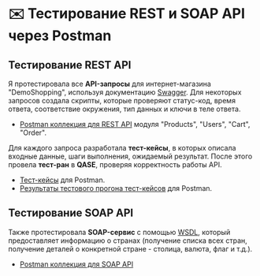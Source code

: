 # ✉️ Тестирование REST и SOAP API через Postman  

## **Тестирование REST API**  
Я протестировала все **API-запросы** для интернет-магазина "DemoShopping", используя документацию [Swagger](https://qa.demoshopping.ru/api-docs/). Для некоторых запросов создала скрипты, которые проверяют статус-код, время ответа, соответствие окружения, тип данных и ключи в теле ответа.  

- [Postman коллекция для REST API](https://www.postman.com/altimetry-specialist-32125376/workspace/demoshopping/collection/39719611-e745646a-0f39-4664-9435-1aa0195358c1?action=share&creator=39719611&active-environment=39719611-0fe1a957-1207-4a48-84eb-82c02d6226d8) модуля "Products", "Users", "Cart", "Order".  

Для каждого запроса разработала **тест-кейсы**, в которых описала входные данные, шаги выполнения, ожидаемый результат. После этого провела **тест-ран** в **QASE**, проверяя корректность работы API.  

- [Тест-кейсы](https://github.com/TaranenkoNatalia/api/blob/main/%D0%A2%D0%B5%D1%81%D1%82-%D0%BA%D0%B5%D0%B9%D1%81%D1%8B%20%D0%B4%D0%BB%D1%8F%20Postman.pdf) для Postman.  
- [Результаты тестового прогона тест-кейсов](https://github.com/TaranenkoNatalia/api/blob/main/%D0%A0%D0%B5%D0%B7%D1%83%D0%BB%D1%8C%D1%82%D0%B0%D1%82%D1%8B%20%D1%82%D0%B5%D1%81%D1%82%D0%BE%D0%B2%D0%BE%D0%B3%D0%BE%20%D0%BF%D1%80%D0%BE%D0%B3%D0%BE%D0%BD%D0%B0%20postman.json) для Postman.  

## **Тестирование SOAP API**  
Также протестировала **SOAP-сервис** с помощью [WSDL](http://webservices.oorsprong.org/websamples.countryinfo/CountryInfoService.wso?WSDL), который предоставляет информацию о странах (получение списка всех стран, получение деталей о конкретной стране - столица, валюта, флаг и т.д.).

- [Postman коллекция для SOAP API](https://www.postman.com/altimetry-specialist-32125376/workspace/demoshopping/collection/39719611-362a6cd0-e675-444e-9613-8ca30affe12f?action=share&creator=39719611&active-environment=39719611-0fe1a957-1207-4a48-84eb-82c02d6226d8)  






